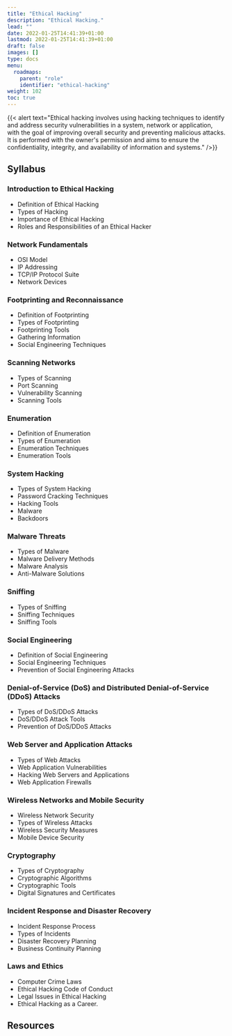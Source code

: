 ```yaml
---
title: "Ethical Hacking"
description: "Ethical Hacking."
lead: ""
date: 2022-01-25T14:41:39+01:00
lastmod: 2022-01-25T14:41:39+01:00
draft: false
images: []
type: docs
menu:
  roadmaps:
    parent: "role"
    identifier: "ethical-hacking"
weight: 102
toc: true
---
```


{{< alert text="Ethical hacking involves using hacking techniques to identify and address security vulnerabilities in a system, network or application, with the goal of improving overall security and preventing malicious attacks. It is performed with the owner's permission and aims to ensure the confidentiality, integrity, and availability of information and systems." />}}

## Syllabus

### Introduction to Ethical Hacking
 - Definition of Ethical Hacking
 - Types of Hacking
 - Importance of Ethical Hacking
 - Roles and Responsibilities of an Ethical Hacker

### Network Fundamentals
 - OSI Model
 - IP Addressing
 - TCP/IP Protocol Suite
 - Network Devices

### Footprinting and Reconnaissance
 - Definition of Footprinting
 - Types of Footprinting
 - Footprinting Tools
 - Gathering Information
 - Social Engineering Techniques

### Scanning Networks
 - Types of Scanning
 - Port Scanning
 - Vulnerability Scanning
 - Scanning Tools

### Enumeration
 - Definition of Enumeration
 - Types of Enumeration
 - Enumeration Techniques
 - Enumeration Tools

### System Hacking
 - Types of System Hacking
 - Password Cracking Techniques
 - Hacking Tools
 - Malware
 - Backdoors

### Malware Threats
 - Types of Malware
 - Malware Delivery Methods
 - Malware Analysis
 - Anti-Malware Solutions

### Sniffing
 - Types of Sniffing
 - Sniffing Techniques
 - Sniffing Tools

### Social Engineering
 - Definition of Social Engineering
 - Social Engineering Techniques
 - Prevention of Social Engineering Attacks

### Denial-of-Service (DoS) and Distributed Denial-of-Service (DDoS) Attacks
 - Types of DoS/DDoS Attacks
 - DoS/DDoS Attack Tools
 - Prevention of DoS/DDoS Attacks

### Web Server and Application Attacks
 - Types of Web Attacks
 - Web Application Vulnerabilities
 - Hacking Web Servers and Applications
 - Web Application Firewalls

### Wireless Networks and Mobile Security
 - Wireless Network Security
 - Types of Wireless Attacks
 - Wireless Security Measures
 - Mobile Device Security

### Cryptography
 - Types of Cryptography
 - Cryptographic Algorithms
 - Cryptographic Tools
 - Digital Signatures and Certificates

### Incident Response and Disaster Recovery
 - Incident Response Process
 - Types of Incidents
 - Disaster Recovery Planning
 - Business Continuity Planning

### Laws and Ethics
 - Computer Crime Laws
 - Ethical Hacking Code of Conduct
 - Legal Issues in Ethical Hacking
 - Ethical Hacking as a Career.

## Resources